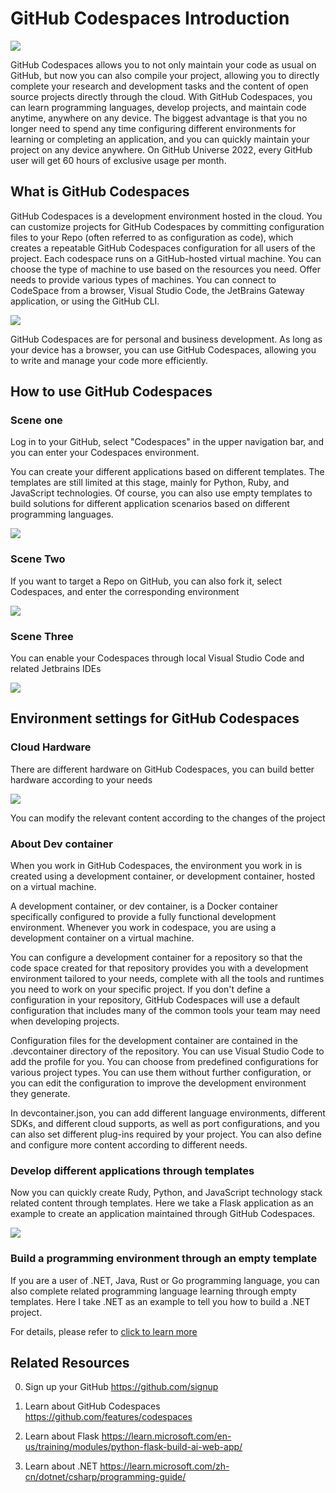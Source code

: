 # **GitHub Codespaces Introduction**

<img src="./EN/imgs/00/logo.png" />

GitHub Codespaces allows you to not only maintain your code as usual on GitHub, but now you can also compile your project, allowing you to directly complete your research and development tasks and the content of open source projects directly through the cloud. With GitHub Codespaces, you can learn programming languages, develop projects, and maintain code anytime, anywhere on any device. The biggest advantage is that you no longer need to spend any time configuring different environments for learning or completing an application, and you can quickly maintain your project on any device anywhere. On GitHub Universe 2022, every GitHub user will get 60 hours of exclusive usage per month.

## **What is GitHub Codespaces**

GitHub Codespaces is a development environment hosted in the cloud. You can customize projects for GitHub Codespaces by committing configuration files to your Repo (often referred to as configuration as code), which creates a repeatable GitHub Codespaces configuration for all users of the project. Each codespace runs on a GitHub-hosted virtual machine. You can choose the type of machine to use based on the resources you need. Offer needs to provide various types of machines. You can connect to CodeSpace from a browser, Visual Studio Code, the JetBrains Gateway application, or using the GitHub CLI.

<img src="./EN/imgs/00/00.png" />

GitHub Codespaces are for personal and business development. As long as your device has a browser, you can use GitHub Codespaces, allowing you to write and manage your code more efficiently.

## **How to use GitHub Codespaces**

### **Scene one**

Log in to your GitHub, select "Codespaces" in the upper navigation bar, and you can enter your Codespaces environment.

You can create your different applications based on different templates. The templates are still limited at this stage, mainly for Python, Ruby, and JavaScript technologies. Of course, you can also use empty templates to build solutions for different application scenarios based on different programming languages.

<img src="./EN/imgs/00/01.png" />

### **Scene Two**

If you want to target a Repo on GitHub, you can also fork it, select Codespaces, and enter the corresponding environment

<img src="./EN/imgs/00/02.png" />

### **Scene Three**

You can enable your Codespaces through local Visual Studio Code and related Jetbrains IDEs

<img src="./EN/imgs/00/03.png" />


## **Environment settings for GitHub Codespaces**

### **Cloud Hardware**

There are different hardware on GitHub Codespaces, you can build better hardware according to your needs

<img src="./EN/imgs/00/04.png" />

You can modify the relevant content according to the changes of the project

### **About Dev container**

When you work in GitHub Codespaces, the environment you work in is created using a development container, or development container, hosted on a virtual machine.

A development container, or dev container, is a Docker container specifically configured to provide a fully functional development environment. Whenever you work in codespace, you are using a development container on a virtual machine.

You can configure a development container for a repository so that the code space created for that repository provides you with a development environment tailored to your needs, complete with all the tools and runtimes you need to work on your specific project. If you don't define a configuration in your repository, GitHub Codespaces will use a default configuration that includes many of the common tools your team may need when developing projects.

Configuration files for the development container are contained in the .devcontainer directory of the repository. You can use Visual Studio Code to add the profile for you. You can choose from predefined configurations for various project types. You can use them without further configuration, or you can edit the configuration to improve the development environment they generate.

In devcontainer.json, you can add different language environments, different SDKs, and different cloud supports, as well as port configurations, and you can also set different plug-ins required by your project. You can also define and configure more content according to different needs.

### **Develop different applications through templates**

Now you can quickly create Rudy, Python, and JavaScript technology stack related content through templates. Here we take a Flask application as an example to create an application maintained through GitHub Codespaces.

<img src="./EN/imgs/00/05.png" />


### **Build a programming environment through an empty template**

If you are a user of .NET, Java, Rust or Go programming language, you can also complete related programming language learning through empty templates. Here I take .NET as an example to tell you how to build a .NET project.

For details, please refer to <a href="./01.LearnCSharp.md">click to learn more</a>

## **Related Resources**

0. Sign up your GitHub https://github.com/signup

1. Learn about GitHub Codespaces https://github.com/features/codespaces

2. Learn about Flask https://learn.microsoft.com/en-us/training/modules/python-flask-build-ai-web-app/

3. Learn about .NET https://learn.microsoft.com/zh-cn/dotnet/csharp/programming-guide/

